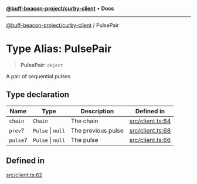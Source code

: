 [**@buff-beacon-project/curby-client**](../index.md) • **Docs**

***

[@buff-beacon-project/curby-client](../index.md) / PulsePair

# Type Alias: PulsePair

> **PulsePair**: `object`

A pair of sequential pulses

## Type declaration

| Name | Type | Description | Defined in |
| ------ | ------ | ------ | ------ |
| `chain` | `Chain` | The chain | [src/client.ts:64](https://github.com/buff-beacon-project/curby-js-client/blob/95397f5e9fcc8ad57ef410c54473862e0b83bc59/src/client.ts#L64) |
| `prev`? | `Pulse` \| `null` | The previous pulse | [src/client.ts:68](https://github.com/buff-beacon-project/curby-js-client/blob/95397f5e9fcc8ad57ef410c54473862e0b83bc59/src/client.ts#L68) |
| `pulse`? | `Pulse` \| `null` | The pulse | [src/client.ts:66](https://github.com/buff-beacon-project/curby-js-client/blob/95397f5e9fcc8ad57ef410c54473862e0b83bc59/src/client.ts#L66) |

## Defined in

[src/client.ts:62](https://github.com/buff-beacon-project/curby-js-client/blob/95397f5e9fcc8ad57ef410c54473862e0b83bc59/src/client.ts#L62)
